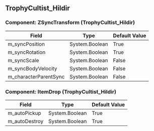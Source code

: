 ## TrophyCultist_Hildir

### Component: ZSyncTransform (TrophyCultist_Hildir)

|Field|Type|Default Value|
|-----|----|-------------|
|m_syncPosition|System.Boolean|True|
|m_syncRotation|System.Boolean|True|
|m_syncScale|System.Boolean|False|
|m_syncBodyVelocity|System.Boolean|False|
|m_characterParentSync|System.Boolean|False|

### Component: ItemDrop (TrophyCultist_Hildir)

|Field|Type|Default Value|
|-----|----|-------------|
|m_autoPickup|System.Boolean|True|
|m_autoDestroy|System.Boolean|True|

